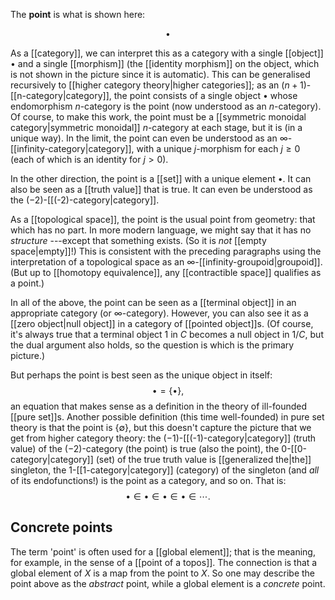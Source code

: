 The **point** is what is shown here:

$$\bullet$$

As a [[category]], we can interpret this as a category with a single [[object]] $\bullet$ and a single [[morphism]] (the [[identity morphism]] on the object, which is not shown in the picture since it is automatic).  This can be generalised recursively to [[higher category theory|higher categories]]; as an $(n+1)$-[[n-category|category]], the point consists of a single object $\bullet$ whose endomorphism $n$-category is the point (now understood as an $n$-category).  Of course, to make this work, the point must be a [[symmetric monoidal category|symmetric monoidal]] $n$-category at each stage, but it is (in a unique way).  In the limit, the point can even be understood as an $\infty$-[[infinity-category|category]], with a unique $j$-morphism for each $j \geq 0$ (each of which is an identity for $j \gt 0$).

In the other direction, the point is a [[set]] with a unique element $\bullet$.  It can also be seen as a [[truth value]] that is true.  It can even be understood as the $(-2)$-[[(-2)-category|category]].

As a [[topological space]], the point is the usual point from geometry: that which has no part.  In more modern language, we might say that it has no *structure* ---except that something exists.  (So it is *not* [[empty space|empty]]!)  This is consistent with the preceding paragraphs using the interpretation of a topological space as an $\infty$-[[infinity-groupoid|groupoid]].  (But up to [[homotopy equivalence]], any [[contractible space]] qualifies as a point.)

In all of the above, the point can be seen as a [[terminal object]] in an appropriate category (or $\infty$-category).  However, you can also see it as a [[zero object|null object]] in a category of [[pointed object]]s.  (Of course, it\'s always true that a terminal object $1$ in $C$ becomes a null object in $1/C$, but the dual argument also holds, so the question is which is the primary picture.)

But perhaps the point is best seen as the unique object in itself:
$$ \bullet = \{\bullet\} ,$$
an equation that makes sense as a definition in the theory of ill-founded [[pure set]]s.  Another possible definition (this time well-founded) in pure set theory is that the point is $\{\emptyset\}$, but this doesn\'t capture the picture that we get from higher category theory: the $(-1)$-[[(-1)-category|category]] (truth value) of the $(-2)$-category (the point) is true (also the point), the $0$-[[0-category|category]] (set) of the true truth value is [[generalized the|the]] singleton, the $1$-[[1-category|category]] (category) of the singleton (and *all* of its endofunctions!) is the point as a category, and so on.  That is:
$$ \bullet \in \bullet \in \bullet \in \bullet \in \cdots .$$


## Concrete points

The term 'point' is often used for a [[global element]]; that is the meaning, for example, in the sense of a [[point of a topos]].  The connection is that a global element of $X$ is a map from the point to $X$.  So one may describe the point above as the *abstract* point, while a global element is a *concrete* point.